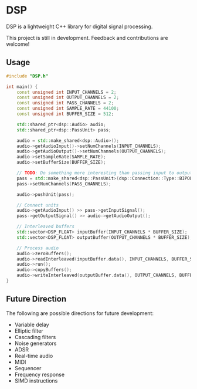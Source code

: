 # DSP

DSP is a lightweight C++ library for digital signal processing.

This project is still in development. Feedback and contributions are welcome!

## Usage

```cpp
#include "DSP.h"

int main() {
    const unsigned int INPUT_CHANNELS = 2;
    const unsigned int OUTPUT_CHANNELS = 2;
    const unsigned int PASS_CHANNELS = 2;
    const unsigned int SAMPLE_RATE = 44100;
    const unsigned int BUFFER_SIZE = 512;

    std::shared_ptr<dsp::Audio> audio;
    std::shared_ptr<dsp::PassUnit> pass;

    audio = std::make_shared<dsp::Audio>();
    audio->getAudioInput()->setNumChannels(INPUT_CHANNELS);
    audio->getAudioOutput()->setNumChannels(OUTPUT_CHANNELS);
    audio->setSampleRate(SAMPLE_RATE);
    audio->setBufferSize(BUFFER_SIZE);

    // TODO: Do something more interesting than passing input to output
    pass = std::make_shared<dsp::PassUnit>(dsp::Connection::Type::BIPOLAR);
    pass->setNumChannels(PASS_CHANNELS);

    audio->pushUnit(pass);

    // Connect units
    audio->getAudioInput() >> pass->getInputSignal();
    pass->getOutputSignal() >> audio->getAudioOutput();

    // Interleaved buffers
    std::vector<DSP_FLOAT> inputBuffer(INPUT_CHANNELS * BUFFER_SIZE);
    std::vector<DSP_FLOAT> outputBuffer(OUTPUT_CHANNELS * BUFFER_SIZE);

    // Process audio
    audio->zeroBuffers();
    audio->readInterleaved(inputBuffer.data(), INPUT_CHANNELS, BUFFER_SIZE);
    audio->run();
    audio->copyBuffers();
    audio->writeInterleaved(outputBuffer.data(), OUTPUT_CHANNELS, BUFFER_SIZE);
}
```

## Future Direction

The following are possible directions for future development:
- Variable delay
- Elliptic filter
- Cascading filters
- Noise generators
- ADSR
- Real-time audio
- MIDI
- Sequencer
- Frequency response
- SIMD instructions
